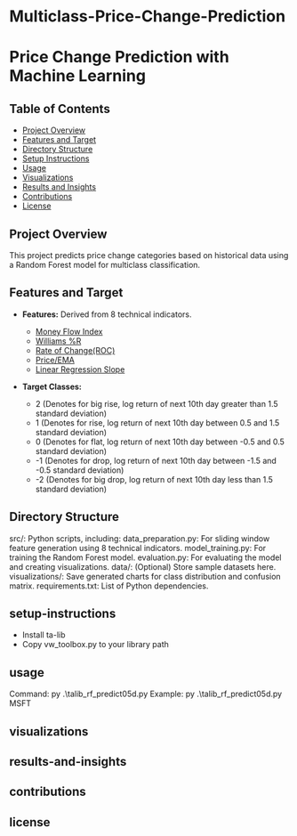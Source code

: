 # Multiclass-Price-Change-Prediction

# Price Change Prediction with Machine Learning

## Table of Contents
- [Project Overview](#project-overview)
- [Features and Target](#features-and-target)
- [Directory Structure](#directory-structure)
- [Setup Instructions](#setup-instructions)
- [Usage](#usage)
- [Visualizations](#visualizations)
- [Results and Insights](#results-and-insights)
- [Contributions](#contributions)
- [License](#license)

## Project Overview
This project predicts price change categories based on historical data using a Random Forest model for multiclass classification.

## Features and Target
- **Features:** Derived from 8 technical indicators.
  - [Money Flow Index](https://www.investopedia.com/terms/m/mfi.asp)
  - [Williams %R](https://chartschool.stockcharts.com/table-of-contents/technical-indicators-and-overlays/technical-indicators/williams-r)
  - [Rate of Change(ROC)](https://chartschool.stockcharts.com/table-of-contents/technical-indicators-and-overlays/technical-indicators/rate-of-change-roc)
  - [Price/EMA](https://www.investopedia.com/ask/answers/122314/what-exponential-moving-average-ema-formula-and-how-ema-calculated.asp)
  - [Linear Regression Slope](https://trendspider.com/learning-center/linear-regression-slope-a-comprehensive-guide-for-traders/)

- **Target Classes:**
  - 2 (Denotes for big rise, log return of next 10th day greater than 1.5 standard deviation)
  - 1 (Denotes for rise, log return of next 10th day  between 0.5 and 1.5 standard deviation)
  - 0 (Denotes for flat, log return of next 10th day  between -0.5 and 0.5 standard deviation)
  - -1 (Denotes for drop, log return of next 10th day  between -1.5 and -0.5 standard deviation)
  - -2 (Denotes for big drop, log return of next 10th day  less than 1.5 standard deviation)

## Directory Structure
src/: Python scripts, including:
data_preparation.py: For sliding window feature generation using 8 technical indicators.
model_training.py: For training the Random Forest model.
evaluation.py: For evaluating the model and creating visualizations.
data/: (Optional) Store sample datasets here.
visualizations/: Save generated charts for class distribution and confusion matrix.
requirements.txt: List of Python dependencies.

## setup-instructions
- Install ta-lib
- Copy vw_toolbox.py to your library path

## usage
Command: py .\talib_rf_predict05d.py <ticker code>
Example: py .\talib_rf_predict05d.py MSFT

## visualizations

## results-and-insights

## contributions

## license





